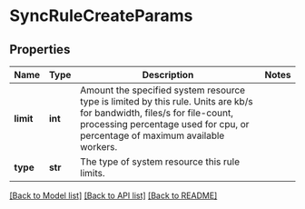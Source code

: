 # SyncRuleCreateParams

## Properties
Name | Type | Description | Notes
------------ | ------------- | ------------- | -------------
**limit** | **int** | Amount the specified system resource type is limited by this rule.  Units are kb/s for bandwidth, files/s for file-count, processing percentage used for cpu, or percentage of maximum available workers. | 
**type** | **str** | The type of system resource this rule limits. | 

[[Back to Model list]](../README.md#documentation-for-models) [[Back to API list]](../README.md#documentation-for-api-endpoints) [[Back to README]](../README.md)


